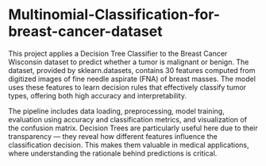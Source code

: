 # Multinomial-Classification-for-breast-cancer-dataset

This project applies a Decision Tree Classifier to the Breast Cancer Wisconsin dataset to predict whether a tumor is malignant or benign. The dataset, provided by sklearn.datasets, contains 30 features computed from digitized images of fine needle aspirate (FNA) of breast masses. The model uses these features to learn decision rules that effectively classify tumor types, offering both high accuracy and interpretability.

The pipeline includes data loading, preprocessing, model training, evaluation using accuracy and classification metrics, and visualization of the confusion matrix. Decision Trees are particularly useful here due to their transparency — they reveal how different features influence the classification decision. This makes them valuable in medical applications, where understanding the rationale behind predictions is critical.



